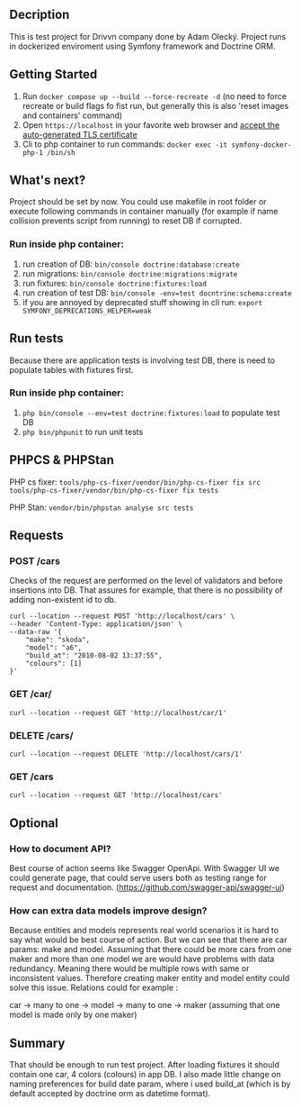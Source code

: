 ## Decription
This is test project for Drivvn company done by Adam Olecký. Project runs in dockerized enviroment using Symfony framework and Doctrine ORM.

## Getting Started

1. Run `docker compose up --build --force-recreate -d` (no need to force recreate or build flags fo fist run, but generally this is also 'reset images and containers' command)
2. Open `https://localhost` in your favorite web browser and [accept the auto-generated TLS certificate](https://stackoverflow.com/a/15076602/1352334)
3. Cli to php container to run commands: `docker exec -it symfony-docker-php-1 /bin/sh`

## What's next?

Project should be set by now. You could use makefile in root folder or execute following commands in container manually (for example if name collision prevents script from running) to reset DB if corrupted. 

### Run inside php container:
1. run creation of DB: `bin/console doctrine:database:create`
2. run migrations: `bin/console doctrine:migrations:migrate`
3. run fixtures: `bin/console doctrine:fixtures:load`
4. run creation of test DB: `bin/console -env=test docntrine:schema:create`
5. if you are annoyed by deprecated stuff showing in cli run: `export SYMFONY_DEPRECATIONS_HELPER=weak`

## Run tests

Because there are application tests is involving test DB, there is need to populate tables with fixtures first.

### Run inside php container:
1. `php bin/console --env=test doctrine:fixtures:load` to populate test DB
2. `php bin/phpunit` to run unit tests

## PHPCS & PHPStan 
PHP cs fixer: 
`tools/php-cs-fixer/vendor/bin/php-cs-fixer fix src`
`tools/php-cs-fixer/vendor/bin/php-cs-fixer fix tests`

PHP Stan: 
`vendor/bin/phpstan analyse src tests`


## Requests
### POST /cars
Checks of the request are performed on the level of validators and before insertions into DB. That assures for example, that there is no possibility of adding non-existent id to db. 

```
curl --location --request POST 'http://localhost/cars' \
--header 'Content-Type: application/json' \
--data-raw '{
    "make": "skoda",
    "model": "a6",
    "build_at": "2010-08-02 13:37:55",
    "colours": [1]
}'
```
### GET /car/<id>
```
curl --location --request GET 'http://localhost/car/1'
```
### DELETE /cars/<id>
```
curl --location --request DELETE 'http://localhost/cars/1'
```
### GET /cars
```
curl --location --request GET 'http://localhost/cars'
```

## Optional

### How to document API? 
Best course of action seems like Swagger OpenApi. With Swagger UI we could generate page, that could serve users both as testing range for request and documentation. (https://github.com/swagger-api/swagger-ui)

### How can extra data models improve design? 
Because entities and models represents real world scenarios it is hard to say what would be best course of action. But we can see that there are car params: make and model. Assuming that there could be more cars from one maker and more than one model we are would have problems with data redundancy. Meaning there would be multiple rows with same or inconsistent values. Therefore creating maker entity and model entity could solve this issue. Relations could for example : 

car -> many to one -> model -> many to one -> maker (assuming that one model is made only by one maker)

## Summary
That should be enough to run test project. After loading fixtures it should contain one car, 4 colors (colours) in app DB. I also made little change on naming preferences for build date param, where i used build_at (which is by default accepted by doctrine orm as datetime format). 
